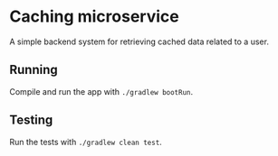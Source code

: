 # Caching microservice

A simple backend system for retrieving cached data related to a user.

## Running

Compile and run the app with `./gradlew bootRun`.

## Testing

Run the tests with `./gradlew clean test`.
